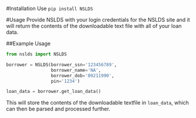 #Installation
Use `pip install NSLDS`

#Usage
Provide NSLDS with your login credentials for the NSLDS site and it will return
the contents of the downloadable text file with all of your loan data.

##Example Usage

```python
from nslds import NSLDS

borrower = NSLDS(borrower_ssn='123456789',
                 borrower_name='NA',
                 borrower_dob='09211990',
                 pin='1234')

loan_data = borrower.get_loan_data()
```

This will store the contents of the downloadable textfile in `loan_data`, which
can then be parsed and processed further.
